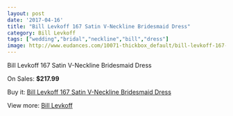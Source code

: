 ```yaml
---
layout: post
date: '2017-04-16'
title: "Bill Levkoff 167 Satin V-Neckline Bridesmaid Dress"
category: Bill Levkoff
tags: ["wedding","bridal","neckline","bill","dress"]
image: http://www.eudances.com/10071-thickbox_default/bill-levkoff-167-satin-v-neckline-bridesmaid-dress.jpg
---
```

Bill Levkoff 167 Satin V-Neckline Bridesmaid Dress

On Sales: **$217.99**
<a href="https://www.eudances.com/en/bill-levkoff/3307-bill-levkoff-167-satin-v-neckline-bridesmaid-dress.html"><amp-img layout="responsive" width="600" height="600" src="//www.eudances.com/10071-thickbox_default/bill-levkoff-167-satin-v-neckline-bridesmaid-dress.jpg" alt="Bill Levkoff 167 Satin V-Neckline Bridesmaid Dress 0" /></a>
<a href="https://www.eudances.com/en/bill-levkoff/3307-bill-levkoff-167-satin-v-neckline-bridesmaid-dress.html"><amp-img layout="responsive" width="600" height="600" src="//www.eudances.com/10074-thickbox_default/bill-levkoff-167-satin-v-neckline-bridesmaid-dress.jpg" alt="Bill Levkoff 167 Satin V-Neckline Bridesmaid Dress 1" /></a>
<a href="https://www.eudances.com/en/bill-levkoff/3307-bill-levkoff-167-satin-v-neckline-bridesmaid-dress.html"><amp-img layout="responsive" width="600" height="600" src="//www.eudances.com/10073-thickbox_default/bill-levkoff-167-satin-v-neckline-bridesmaid-dress.jpg" alt="Bill Levkoff 167 Satin V-Neckline Bridesmaid Dress 2" /></a>
<a href="https://www.eudances.com/en/bill-levkoff/3307-bill-levkoff-167-satin-v-neckline-bridesmaid-dress.html"><amp-img layout="responsive" width="600" height="600" src="//www.eudances.com/10072-thickbox_default/bill-levkoff-167-satin-v-neckline-bridesmaid-dress.jpg" alt="Bill Levkoff 167 Satin V-Neckline Bridesmaid Dress 3" /></a>

Buy it: [Bill Levkoff 167 Satin V-Neckline Bridesmaid Dress](https://www.eudances.com/en/bill-levkoff/3307-bill-levkoff-167-satin-v-neckline-bridesmaid-dress.html "Bill Levkoff 167 Satin V-Neckline Bridesmaid Dress")

View more: [Bill Levkoff](https://www.eudances.com/en/57-bill-levkoff "Bill Levkoff")
